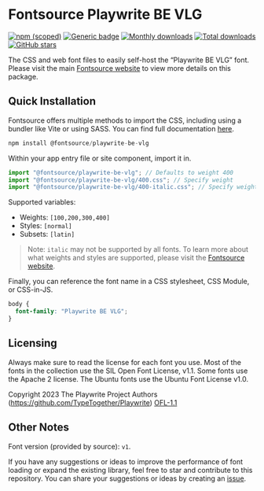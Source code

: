 # Fontsource Playwrite BE VLG

[![npm (scoped)](https://img.shields.io/npm/v/@fontsource/playwrite-be-vlg?color=brightgreen)](https://www.npmjs.com/package/@fontsource/playwrite-be-vlg) [![Generic badge](https://img.shields.io/badge/fontsource-passing-brightgreen)](https://github.com/fontsource/fontsource) [![Monthly downloads](https://badgen.net/npm/dm/@fontsource/playwrite-be-vlg)](https://github.com/fontsource/fontsource) [![Total downloads](https://badgen.net/npm/dt/@fontsource/playwrite-be-vlg)](https://github.com/fontsource/fontsource) [![GitHub stars](https://img.shields.io/github/stars/fontsource/fontsource.svg?style=social&label=Star)](https://github.com/fontsource/fontsource/stargazers)

The CSS and web font files to easily self-host the “Playwrite BE VLG” font. Please visit the main [Fontsource website](https://fontsource.org/fonts/playwrite-be-vlg) to view more details on this package.

## Quick Installation

Fontsource offers multiple methods to import the CSS, including using a bundler like Vite or using SASS. You can find full documentation [here](https://fontsource.org/docs/getting-started/introduction).

```javascript
npm install @fontsource/playwrite-be-vlg
```

Within your app entry file or site component, import it in.

```javascript
import "@fontsource/playwrite-be-vlg"; // Defaults to weight 400
import "@fontsource/playwrite-be-vlg/400.css"; // Specify weight
import "@fontsource/playwrite-be-vlg/400-italic.css"; // Specify weight and style
```

Supported variables:
- Weights: `[100,200,300,400]`
- Styles: `[normal]`
- Subsets: `[latin]`

> Note: `italic` may not be supported by all fonts. To learn more about what weights and styles are supported, please visit the [Fontsource website](https://fontsource.org/fonts/playwrite-be-vlg).

Finally, you can reference the font name in a CSS stylesheet, CSS Module, or CSS-in-JS.

```css
body {
  font-family: "Playwrite BE VLG";
}
```

## Licensing
Always make sure to read the license for each font you use. Most of the fonts in the collection use the SIL Open Font License, v1.1. Some fonts use the Apache 2 license. The Ubuntu fonts use the Ubuntu Font License v1.0.

Copyright 2023 The Playwrite Project Authors (https://github.com/TypeTogether/Playwrite)
[OFL-1.1](http://scripts.sil.org/OFL)

## Other Notes
Font version (provided by source): `v1`.

If you have any suggestions or ideas to improve the performance of font loading or expand the existing library, feel free to star and contribute to this repository. You can share your suggestions or ideas by creating an [issue](https://github.com/fontsource/fontsource/issues).